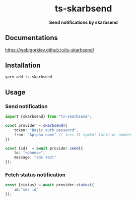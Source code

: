 <h1 align="center"> ts-skarbsend </h1>
<p align="center">
  <b>Send notifications by skarbsend</b>
</p>

## Documentations

https://webigorkiev.github.io/ts-skarbsend/

## Installation

```bash
yarn add ts-skarbsend
```

## Usage

### Send notification

```typescript
import {skarbsend} from "ts-skarbsend";

const provider = skarbsend({
    token: "Basic auth password",
    from: "Aplpha name" // less 11 symbol latin or number
})

const {id}  = await provider.send({
    to: "<phone>",
    message: "sms text"
});
```

### Fetch status notification

```typescript
const {status} = await provider.status({
    id:"sms id"
});

```